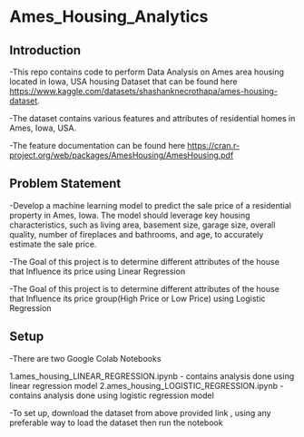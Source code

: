 # Ames_Housing_Analytics

## Introduction

-This repo contains code to perform Data Analysis on Ames area housing located in Iowa, USA housing Dataset that can be found here  https://www.kaggle.com/datasets/shashanknecrothapa/ames-housing-dataset.

-The dataset contains various features and attributes of residential homes in Ames, Iowa, USA.

-The feature documentation can be found here https://cran.r-project.org/web/packages/AmesHousing/AmesHousing.pdf


## Problem Statement

-Develop a machine learning model to predict the sale price of a residential property in Ames, Iowa. The model should leverage key housing characteristics, such as living area, basement size, garage size, overall quality, number of fireplaces and bathrooms, and age, to accurately estimate the sale price.

-The Goal of this project is to determine different attributes of the house that Influence its price using Linear Regression

-The Goal of this project is to determine different attributes of the house that Influence its price group(High Price or Low Price) using Logistic Regression

## Setup

-There are two Google Colab Notebooks

1.ames_housing_LINEAR_REGRESSION.ipynb - contains analysis done using linear regression model
2.ames_housing_LOGISTIC_REGRESSION.ipynb - contains analysis done using logistic regression model

-To set up, download the dataset from above provided link , using any preferable way to load the dataset then run the notebook
